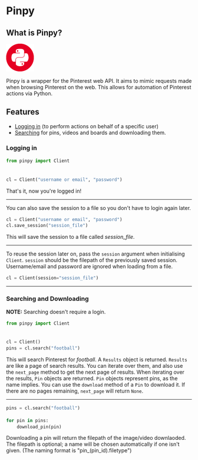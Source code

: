# Pinpy

## What is Pinpy?

<img src="./pinpy.png" height=75px>

Pinpy is a wrapper for the Pinterest web API. It aims to mimic requests made when browsing Pinterest on the web. This allows for automation of Pinterest actions via Python.

## Features

<ul>
    <li><a href="#login">Logging in</a> (to perform actions on behalf of a specific user)</li>
    <li><a href="#snd">Searching</a> for pins, videos and boards and downloading them.</li>
</ul>

<h3 id="login">Logging in</h3>

```py
from pinpy import Client


cl = Client("username or email", "password")
```

That's it, now you're logged in!

---
You can also save the session to a file so you don't have to login again later.

```py
cl = Client("username or email", "password")
cl.save_session("session_file")
```

This will save the session to a file called *session_file*.

---
To reuse the session later on, pass the `session` argument when initialising `Client`. `session` should be the filepath of the previously saved session. Username/email and password are ignored when loading from a file.

```py
cl = Client(session="session_file")
```

---

<h3 id="snd">Searching and Downloading</h3>

**NOTE:** Searching doesn't require a login.

```py
from pinpy import Client


cl = Client()
pins = cl.search("football")
```

This will search Pinterest for *football*. A `Results` object is returned.
`Results` are like a page of search results. You can iterate over them, and also use the `next_page` method to get the next page of results.
When iterating over the results, `Pin` objects are returned. `Pin` objects represent pins, as the name implies. You can use the `download` method of a `Pin` to download it. If there are no pages remaining, `next_page` will return `None`.

---

```py
pins = cl.search("football")

for pin in pins:
    download_pin(pin)

```

Downloading a pin will return the filepath of the image/video downlaoded. The filepath is optional; a name will be chosen automatically if one isn't given. (The naming format is "pin_(pin_id).filetype")
